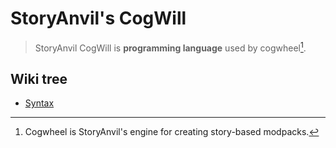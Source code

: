 <fromDevsToDevs></fromDevsToDevs>

# StoryAnvil's CogWill

> StoryAnvil CogWill is **programming language** used by cogwheel[^mod].

## Wiki tree

- [Syntax](https://storyanvil.github.io/wiki/dev.html?p=wiki/projects/cogwill/syntax)


[^mod]: Cogwheel is StoryAnvil's engine for creating story-based modpacks.
